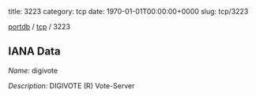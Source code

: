 title: 3223
category: tcp
date: 1970-01-01T00:00:00+0000
slug: tcp/3223

[portdb](/) / [tcp](/category/tcp.html) / 3223


## IANA Data

_Name:_ digivote

_Description:_ DIGIVOTE (R) Vote-Server

